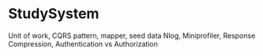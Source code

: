 # StudySystem
<span>Unit of work, CQRS pattern, mapper, seed data</span>
<span>Nlog, Miniprofiler, Response Compression, Authentication vs Authorization</span>
